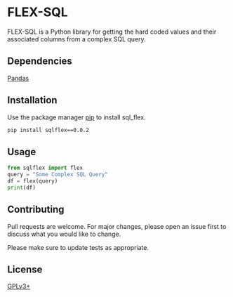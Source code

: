 # FLEX-SQL

FLEX-SQL is a Python library for getting the hard coded values and their associated columns from a complex SQL query.

## Dependencies
[Pandas](https://pypi.org/project/pandas/)

## Installation

Use the package manager [pip](https://pip.pypa.io/en/stable/) to install sql_flex.

```bash
pip install sqlflex==0.0.2
```

## Usage

```python
from sqlflex import flex
query = "Some Complex SQL Query"
df = flex(query)
print(df)
```

## Contributing
Pull requests are welcome. For major changes, please open an issue first to discuss what you would like to change.

Please make sure to update tests as appropriate.

## License
[GPLv3+](https://choosealicense.com/licenses/gpl-3.0/)